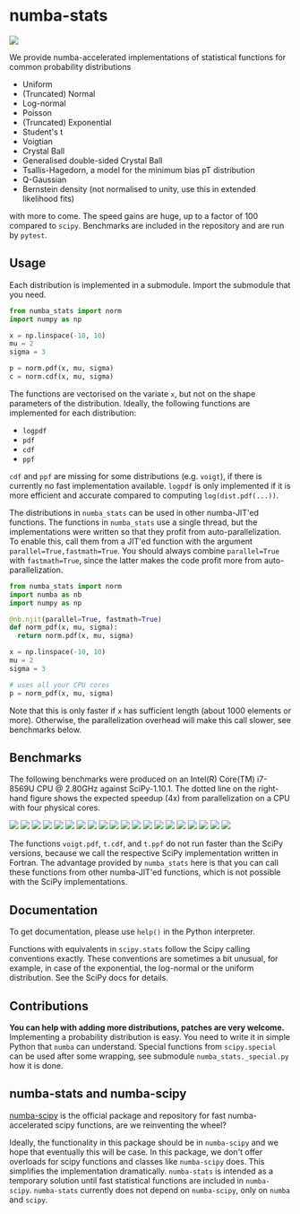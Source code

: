 # numba-stats

![](https://img.shields.io/pypi/v/numba-stats.svg)

We provide numba-accelerated implementations of statistical functions for common probability distributions

* Uniform
* (Truncated) Normal
* Log-normal
* Poisson
* (Truncated) Exponential
* Student's t
* Voigtian
* Crystal Ball
* Generalised double-sided Crystal Ball
* Tsallis-Hagedorn, a model for the minimum bias pT distribution
* Q-Gaussian
* Bernstein density (not normalised to unity, use this in extended likelihood fits)

with more to come. The speed gains are huge, up to a factor of 100 compared to `scipy`. Benchmarks are included in the repository and are run by `pytest`.

## Usage

Each distribution is implemented in a submodule. Import the submodule that you need.
```py
from numba_stats import norm
import numpy as np

x = np.linspace(-10, 10)
mu = 2
sigma = 3

p = norm.pdf(x, mu, sigma)
c = norm.cdf(x, mu, sigma)
```
The functions are vectorised on the variate `x`, but not on the shape parameters of the distribution. Ideally, the following functions are implemented for each distribution:
* `logpdf`
* `pdf`
* `cdf`
* `ppf`

`cdf` and `ppf` are missing for some distributions (e.g. `voigt`), if there is currently no fast implementation available. `logpdf` is only implemented if it is more efficient and accurate compared to computing `log(dist.pdf(...))`.

The distributions in `numba_stats` can be used in other numba-JIT'ed functions. The functions in `numba_stats` use a single thread, but the implementations were written so that they profit from auto-parallelization. To enable this, call them from a JIT'ed function with the argument `parallel=True,fastmath=True`. You should always combine `parallel=True` with `fastmath=True`, since the latter makes the code profit more from auto-parallelization.

```py
from numba_stats import norm
import numba as nb
import numpy as np

@nb.njit(parallel=True, fastmath=True)
def norm_pdf(x, mu, sigma):
  return norm.pdf(x, mu, sigma)

x = np.linspace(-10, 10)
mu = 2
sigma = 3

# uses all your CPU cores
p = norm_pdf(x, mu, sigma)
```

Note that this is only faster if `x` has sufficient length (about 1000 elements or more). Otherwise, the parallelization overhead will make this call slower, see benchmarks below.

## Benchmarks

The following benchmarks were produced on an Intel(R) Core(TM) i7-8569U CPU @ 2.80GHz against SciPy-1.10.1. The dotted line on the right-hand figure shows the expected speedup (4x) from parallelization on a CPU with four physical cores.

![](docs/_static/norm.pdf.svg)
![](docs/_static/norm.cdf.svg)
![](docs/_static/norm.ppf.svg)
![](docs/_static/expon.pdf.svg)
![](docs/_static/expon.cdf.svg)
![](docs/_static/expon.ppf.svg)
![](docs/_static/uniform.pdf.svg)
![](docs/_static/uniform.cdf.svg)
![](docs/_static/uniform.ppf.svg)
![](docs/_static/t.pdf.svg)
![](docs/_static/t.cdf.svg)
![](docs/_static/t.ppf.svg)
![](docs/_static/truncnorm.pdf.svg)
![](docs/_static/truncnorm.cdf.svg)
![](docs/_static/truncnorm.ppf.svg)
![](docs/_static/truncexpon.pdf.svg)
![](docs/_static/truncexpon.cdf.svg)
![](docs/_static/truncexpon.ppf.svg)
![](docs/_static/voigt.pdf.svg)
![](docs/_static/bernstein.density.svg)

The functions `voigt.pdf`, `t.cdf`, and `t.ppf` do not run faster than the SciPy versions, because we call the respective SciPy implementation written in Fortran. The advantage provided by `numba_stats` here is that you can call these functions from other numba-JIT'ed functions, which is not possible with the SciPy implementations.

## Documentation

To get documentation, please use `help()` in the Python interpreter.

Functions with equivalents in `scipy.stats` follow the Scipy calling conventions exactly. These conventions are sometimes a bit unusual, for example, in case of the exponential, the log-normal or the uniform distribution. See the SciPy docs for details.

## Contributions

**You can help with adding more distributions, patches are very welcome.** Implementing a probability distribution is easy. You need to write it in simple Python that `numba` can understand. Special functions from `scipy.special` can be used after some wrapping, see submodule `numba_stats._special.py` how it is done.

## numba-stats and numba-scipy

[numba-scipy](https://github.com/numba/numba-scipy) is the official package and repository for fast numba-accelerated scipy functions, are we reinventing the wheel?

Ideally, the functionality in this package should be in `numba-scipy` and we hope that eventually this will be case. In this package, we don't offer overloads for scipy functions and classes like `numba-scipy` does. This simplifies the implementation dramatically. `numba-stats` is intended as a temporary solution until fast statistical functions are included in `numba-scipy`. `numba-stats` currently does not depend on `numba-scipy`, only on `numba` and `scipy`.
